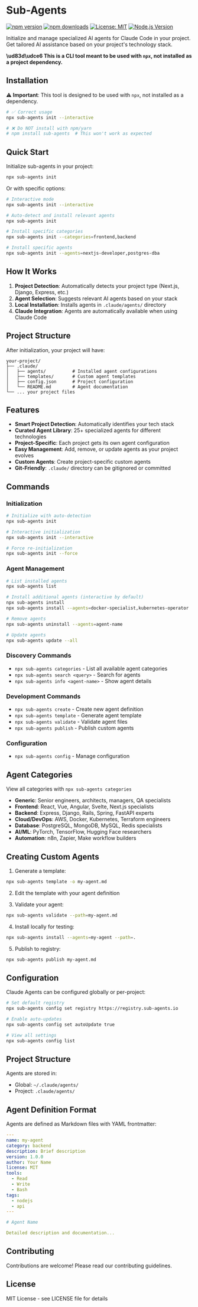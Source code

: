 # Sub-Agents

[![npm version](https://img.shields.io/npm/v/sub-agents.svg)](https://www.npmjs.com/package/sub-agents)
[![npm downloads](https://img.shields.io/npm/dm/sub-agents.svg)](https://www.npmjs.com/package/sub-agents)
[![License: MIT](https://img.shields.io/badge/License-MIT-yellow.svg)](https://opensource.org/licenses/MIT)
[![Node.js Version](https://img.shields.io/node/v/sub-agents.svg)](https://nodejs.org)

Initialize and manage specialized AI agents for Claude Code in your project. Get tailored AI assistance based on your project's technology stack.

**\ud83d\udce6 This is a CLI tool meant to be used with `npx`, not installed as a project dependency.**

## Installation

⚠️ **Important**: This tool is designed to be used with `npx`, not installed as a dependency.

```bash
# ✅ Correct usage
npx sub-agents init --interactive

# ❌ Do NOT install with npm/yarn
# npm install sub-agents  # This won't work as expected
```

## Quick Start

Initialize sub-agents in your project:

```bash
npx sub-agents init
```

Or with specific options:

```bash
# Interactive mode
npx sub-agents init --interactive

# Auto-detect and install relevant agents
npx sub-agents init

# Install specific categories
npx sub-agents init --categories=frontend,backend

# Install specific agents
npx sub-agents init --agents=nextjs-developer,postgres-dba
```

## How It Works

1. **Project Detection**: Automatically detects your project type (Next.js, Django, Express, etc.)
2. **Agent Selection**: Suggests relevant AI agents based on your stack
3. **Local Installation**: Installs agents in `.claude/agents/` directory
4. **Claude Integration**: Agents are automatically available when using Claude Code

## Project Structure

After initialization, your project will have:

```
your-project/
├── .claude/
│   ├── agents/          # Installed agent configurations
│   ├── templates/       # Custom agent templates
│   ├── config.json      # Project configuration
│   └── README.md        # Agent documentation
└── ... your project files
```

## Features

- **Smart Project Detection**: Automatically identifies your tech stack
- **Curated Agent Library**: 25+ specialized agents for different technologies
- **Project-Specific**: Each project gets its own agent configuration
- **Easy Management**: Add, remove, or update agents as your project evolves
- **Custom Agents**: Create project-specific custom agents
- **Git-Friendly**: `.claude/` directory can be gitignored or committed

## Commands

### Initialization
```bash
# Initialize with auto-detection
npx sub-agents init

# Interactive initialization
npx sub-agents init --interactive

# Force re-initialization
npx sub-agents init --force
```

### Agent Management
```bash
# List installed agents
npx sub-agents list

# Install additional agents (interactive by default)
npx sub-agents install
npx sub-agents install --agents=docker-specialist,kubernetes-operator

# Remove agents
npx sub-agents uninstall --agents=agent-name

# Update agents
npx sub-agents update --all
```

### Discovery Commands
- `npx sub-agents categories` - List all available agent categories
- `npx sub-agents search <query>` - Search for agents
- `npx sub-agents info <agent-name>` - Show agent details

### Development Commands
- `npx sub-agents create` - Create new agent definition
- `npx sub-agents template` - Generate agent template
- `npx sub-agents validate` - Validate agent files
- `npx sub-agents publish` - Publish custom agents

### Configuration
- `npx sub-agents config` - Manage configuration

## Agent Categories

View all categories with `npx sub-agents categories`

- **Generic**: Senior engineers, architects, managers, QA specialists
- **Frontend**: React, Vue, Angular, Svelte, Next.js specialists
- **Backend**: Express, Django, Rails, Spring, FastAPI experts
- **Cloud/DevOps**: AWS, Docker, Kubernetes, Terraform engineers
- **Database**: PostgreSQL, MongoDB, MySQL, Redis specialists
- **AI/ML**: PyTorch, TensorFlow, Hugging Face researchers
- **Automation**: n8n, Zapier, Make workflow builders

## Creating Custom Agents

1. Generate a template:
```bash
npx sub-agents template -o my-agent.md
```

2. Edit the template with your agent definition

3. Validate your agent:
```bash
npx sub-agents validate --path=my-agent.md
```

4. Install locally for testing:
```bash
npx sub-agents install --agents=my-agent --path=.
```

5. Publish to registry:
```bash
npx sub-agents publish my-agent.md
```

## Configuration

Claude Agents can be configured globally or per-project:

```bash
# Set default registry
npx sub-agents config set registry https://registry.sub-agents.io

# Enable auto-updates
npx sub-agents config set autoUpdate true

# View all settings
npx sub-agents config list
```

## Project Structure

Agents are stored in:
- Global: `~/.claude/agents/`
- Project: `.claude/agents/`

## Agent Definition Format

Agents are defined as Markdown files with YAML frontmatter:

```yaml
---
name: my-agent
category: backend
description: Brief description
version: 1.0.0
author: Your Name
license: MIT
tools:
  - Read
  - Write
  - Bash
tags:
  - nodejs
  - api
---

# Agent Name

Detailed description and documentation...
```

## Contributing

Contributions are welcome! Please read our contributing guidelines.

## License

MIT License - see LICENSE file for details